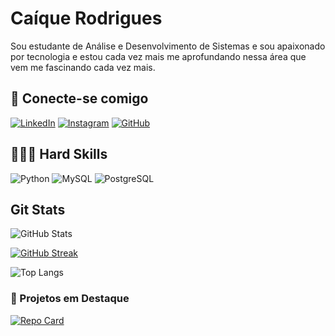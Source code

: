 # Caíque Rodrigues

Sou estudante de Análise e Desenvolvimento de Sistemas e sou apaixonado por tecnologia e estou cada vez mais me aprofundando nessa área que vem me fascinando cada vez mais.

##  📲 Conecte-se comigo
[![LinkedIn](https://img.shields.io/badge/LinkedIn-0077B5?style=for-the-badge&logo=linkedin&logoColor=white)](https://www.linkedin.com/in/caique13rodrigues/)     [![Instagram](https://img.shields.io/badge/-Instagram-%23E4405F?style=for-the-badge&logo=instagram&logoColor=white)](https://www.instagram.com/Cx1que/)    [![GitHub](https://img.shields.io/badge/GitHub-100000?style=for-the-badge&logo=github&logoColor=white)](https://github.com/Cx1que)

## 🧑🏿‍💻 Hard Skills

![Python](https://img.shields.io/badge/Python-14354C?style=for-the-badge&logo=python&logoColor=white=border) ![MySQL](https://img.shields.io/badge/MySQL-02569B?style=for-the-badge&logo=mysql&logoColor=white) ![PostgreSQL](https://img.shields.io/badge/PostgreSQL-000?style=for-the-badge&logo=postgresql)

## Git Stats
![GitHub Stats](https://github-readme-stats.vercel.app/api?username=Cx1que&theme=transparent&bg_color=1a1b27&border_color=FFF&show_icons=true&icon_color=30A3DC&title_color=7957d5&text_color=fff)

[![GitHub Streak](https://streak-stats.demolab.com?user=Cx1que&theme=buefy-dark&locale=pt_BR)](https://git.io/streak-stats)


![Top Langs](https://github-readme-stats-git-masterrstaa-rickstaa.vercel.app/api/top-langs/?username=Cx1que&layout=compact&bg_color=1a1b27&border_color=FFF&title_color=7957d5&text_color=FFF)

### 📌 Projetos em Destaque
[![Repo Card](https://github-readme-stats.vercel.app/api/pin/?username=Cx1que&repo=Cadastro-de-ClientesV2&bg_color=1a1b27&border_color=30A3DC&show_icons=true&icon_color=30A3DC&title_color=7957d5&text_color=fff)](https://github.com/Cx1que/Cadastro-de-ClientesV2)